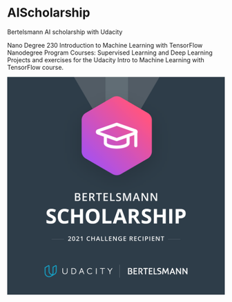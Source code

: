 # AIScholarship
Bertelsmann AI scholarship with Udacity

Nano Degree 230 Introduction to Machine Learning with TensorFlow Nanodegree Program
Courses: Supervised Learning and Deep Learning
Projects and exercises for the Udacity Intro to Machine Learning with TensorFlow course.
<p>
<img src="https://github.com/shaimaasultan/AIScholarship/blob/main/Bertelsmann_Year_3_Scholarship_Badge.png" width=680"/>
<p/>
